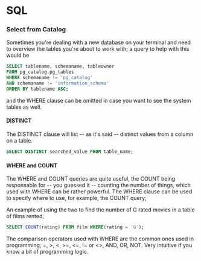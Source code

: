 # SQL



### Select from Catalog

Sometimes you're dealing with a new database
on your terminal and need to overview the tables
you're about to work with; a query to help with
this would be

```SQL
SELECT tablename, schemaname, tableowner
FROM pg_catalog.pg_tables
WHERE schemaname != 'pg_catalog'
AND schemaname != 'information_schema'
ORDER BY tablename ASC;
```

and the WHERE clause can be omitted in case
you want to see the system tables as well.

#### DISTINCT

The DISTINCT clause will list -- as it's said
 -- distinct values from a column on a table.

```SQL
SELECT DISTINCT searched_value FROM table_name;
```


#### WHERE and COUNT

The WHERE and COUNT queries are quite useful, the
COUNT being responsable for -- you guessed it -- counting
the number of things, which used with WHERE can be rather
powerful. The WHERE clause can be used to specify 
where to use, for example, the COUNT query;

An example of using the two to find the number of G rated
movies in a table of films rented;

```SQL
SELECT COUNT(rating) FROM film WHERE(rating = 'G');
```

The comparison operators used with WHERE are the common
ones used in programming; =, >, <, >=, <=, != or <>,
AND, OR, NOT. Very intuitive if you know a bit of programming
logic.



```SQL

```

